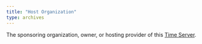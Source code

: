 ```yaml
---
title: "Host Organization"
type: archives
---
```


The sponsoring organization, owner, or hosting provider of this [Time Server](/support/servers/timeserver).